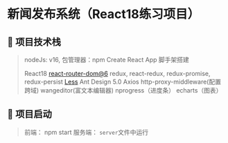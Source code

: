 # 新闻发布系统（React18练习项目）

## 🙉 项目技术栈

> nodeJs: v16, 包管理器：npm
> Create React App 脚手架搭建
>
> React18
> [react-router-dom@6](https://reactrouter.com/en/main)
> redux, react-redux, redux-promise, redux-persist
> [Less](https://blog.csdn.net/Colourful_Wang/article/details/121409899)
> Ant Design 5.0
> Axios
> http-proxy-middleware(配置跨域)
> wangeditor(富文本编辑器)
> nprogress（进度条）
> echarts（图表）

## 🙉 项目启动

> 前端： npm start
> 服务端： `server`文件中运行
